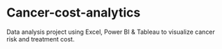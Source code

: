 # Cancer-cost-analytics
Data analysis project using Excel, Power BI &amp; Tableau to visualize cancer risk and treatment cost.
